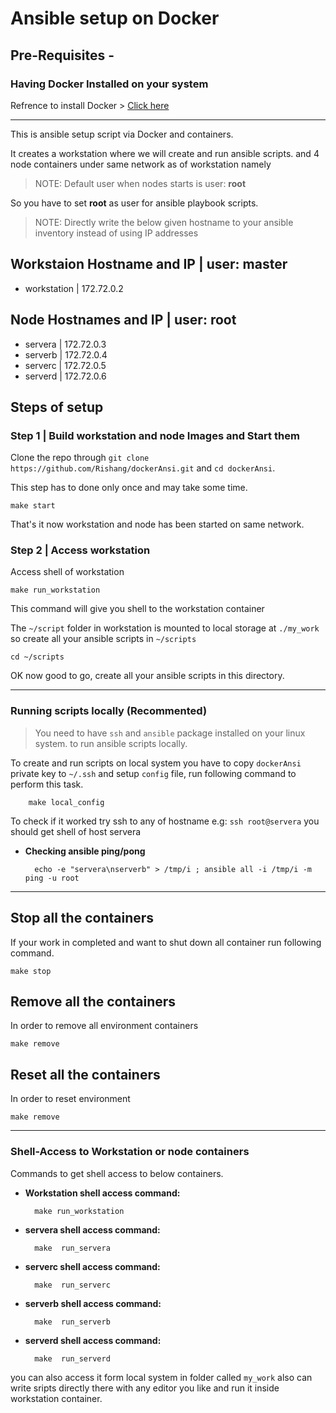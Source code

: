 
# Ansible setup on Docker

## Pre-Requisites -

### **Having Docker Installed on your system**

Refrence to install Docker > [Click here](https://docs.docker.com/engine/install/)

------

This is ansible setup script via Docker and containers.

It creates a workstation where we will create and run ansible scripts.
and 4 node containers under same network as of workstation namely

>NOTE: Default user when nodes starts is user: **root**

So you have to set **root** as user for ansible playbook scripts.

>NOTE: Directly write the below given hostname to your ansible inventory instead of using IP addresses

## **Workstaion Hostname and IP | user: master**

- workstation | 172.72.0.2

## **Node Hostnames and IP | user: root**

- servera | 172.72.0.3
- serverb | 172.72.0.4
- serverc | 172.72.0.5
- serverd | 172.72.0.6

## Steps of setup

### Step 1 | Build workstation and node Images and Start them

Clone the repo through `git clone https://github.com/Rishang/dockerAnsi.git` and `cd dockerAnsi`.

This step has to done only once and may take some time.

    make start

That's it now workstation and node has been started on same network.

### Step 2 | Access workstation

Access shell of workstation

    make run_workstation

This command will give you shell to the workstation container

The `~/script` folder in workstation is mounted to local storage at `./my_work` so create all your ansible scripts in `~/scripts`

    cd ~/scripts

OK now good to go, create all your ansible scripts in this directory.

-----

### Running scripts locally (Recommented)

>You need to have `ssh` and `ansible` package installed on your linux system. to run ansible scripts locally.

To create and run scripts on local system you have to copy `dockerAnsi` private key to `~/.ssh` and setup `config` file,
run following command to perform this task.

        make local_config

To check if it worked  try ssh to any of hostname e.g: `ssh root@servera` you should get shell of host servera

- **Checking ansible ping/pong**

        echo -e "servera\nserverb" > /tmp/i ; ansible all -i /tmp/i -m ping -u root

-----

## Stop all the containers

If your work in completed and want to shut down all container run following command.

    make stop

## Remove all the containers

In order to remove all environment containers

    make remove

## Reset all the containers

In order to reset environment

    make remove

----

### Shell-Access to Workstation or node containers

Commands to get shell access to below containers.

- **Workstation shell access command:**

        make run_workstation

- **servera shell access command:**

        make  run_servera

- **serverc shell access command:**

        make  run_serverc

- **serverb shell access command:**

        make  run_serverb

- **serverd shell access command:**

        make  run_serverd

you can also access it form local system in folder called `my_work` also can write sripts directly there with any editor you like and run it inside workstation container.
